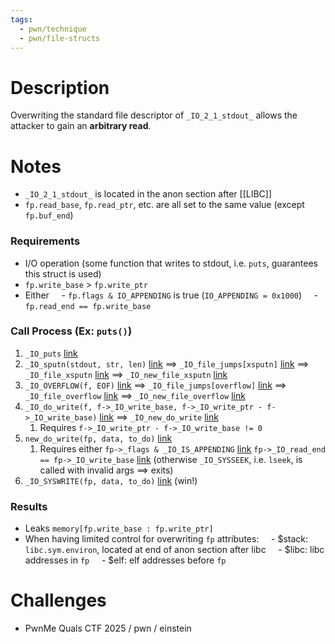 ```yaml
---
tags:
  - pwn/technique
  - pwn/file-structs
---
```

# Description
Overwriting the standard file descriptor of `_IO_2_1_stdout_` allows the attacker to gain an **arbitrary read**.
# Notes
- `_IO_2_1_stdout_` is located in the anon section after [[LIBC]]
- `fp.read_base`, `fp.read_ptr`, etc. are all set to the same value (except `fp.buf_end`)
### Requirements
- I/O operation (some function that writes to stdout, i.e. `puts`, guarantees this struct is used)
- `fp.write_base` > `fp.write_ptr`
- Either
    - `fp.flags & IO_APPENDING` is true (`IO_APPENDING = 0x1000`)
    - `fp.read_end == fp.write_base`
### Call Process (Ex: `puts()`)
1. `_IO_puts` [link](https://codebrowser.dev/glibc/glibc/libio/ioputs.c.html)
2. `_IO_sputn(stdout, str, len)` [link](https://codebrowser.dev/glibc/glibc/libio/libioP.h.html#380) $\implies$ `_IO_file_jumps[xsputn]` [link](https://codebrowser.dev/glibc/glibc/libio/vtables.c.html#149) $\implies$ `_IO_file_xsputn` [link](https://codebrowser.dev/glibc/glibc/libio/fileops.c.html#1431) $\implies$ `_IO_new_file_xsputn` [link](https://codebrowser.dev/glibc/glibc/libio/fileops.c.html#_IO_new_file_xsputn) 
3. `_IO_OVERFLOW(f, EOF)` [link](https://codebrowser.dev/glibc/glibc/libio/libioP.h.html#147) $\implies$ `_IO_file_jumps[overflow]` [link](https://codebrowser.dev/glibc/glibc/libio/vtables.c.html#145) $\implies$ `_IO_file_overflow` [link](https://codebrowser.dev/glibc/glibc/libio/fileops.c.html#1427) $\implies$ `_IO_new_file_overflow` [link](https://codebrowser.dev/glibc/glibc/libio/fileops.c.html#_IO_new_file_overflow)
4. `_IO_do_write(f, f->_IO_write_base, f->_IO_write_ptr - f->_IO_write_base)` [link](https://codebrowser.dev/glibc/glibc/libio/fileops.c.html#_IO_do_write) $\implies$ `_IO_new_do_write` [link](https://codebrowser.dev/glibc/glibc/libio/fileops.c.html#_IO_new_do_write)
	1. Requires `f->_IO_write_ptr - f->_IO_write_base != 0`
5. `new_do_write(fp, data, to_do)` [link](https://codebrowser.dev/glibc/glibc/libio/fileops.c.html#new_do_write)
	1. Requires either
	   `fp->_flags & _IO_IS_APPENDING` [link](https://codebrowser.dev/glibc/glibc/libio/fileops.c.html#434)
	   `fp->_IO_read_end == fp->_IO_write_base` [link](https://codebrowser.dev/glibc/glibc/libio/fileops.c.html#441) (otherwise `_IO_SYSSEEK`, i.e. `lseek`, is called with invalid args $\implies$ exits)
6. `_IO_SYSWRITE(fp, data, to_do)` [link](https://codebrowser.dev/glibc/glibc/libio/fileops.c.html#449) (win!)
### Results
- Leaks `memory[fp.write_base : fp.write_ptr]`
- When having limited control for overwriting `fp` attributes:
    - $stack: `libc.sym.environ`, located at end of anon section after libc
    - $libc: libc addresses in `fp`
    - $elf: elf addresses before `fp`
# Challenges
- PwnMe Quals CTF 2025 / pwn / einstein
